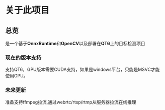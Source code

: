 # 关于此项目

## 总览
是一个基于**OnnxRuntime**和**OpenCV**以及部署在**QT6**上的目标检测项目

### 现在的版本支持
支持QT6，GPU版本需要CUDA支持，如果是windows平台，只能是MSVC才能使用GPU。

### 未来更新
准备支持ffmpeg拉流,通过webrtc/rtsp/rtmp从服务器拉流在线推理